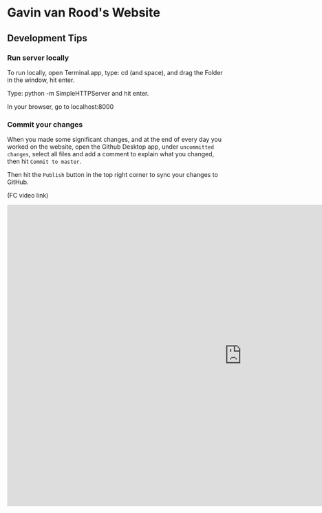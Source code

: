 # Gavin van Rood's Website


## Development Tips

### Run server locally
To run locally, open Terminal.app, type:
cd
(and space), and drag the Folder in the window, hit enter.

Type:
python -m SimpleHTTPServer
and hit enter.

In your browser, go to
localhost:8000

### Commit your changes

When you made some significant changes, and at the end of every day you worked on the website, open the Github Desktop app, under `uncommitted changes`, select all files and add a comment to explain what you changed, then hit `Commit to master`.

Then hit the `Publish` button in the top right corner to sync your changes to GitHub.



(FC video link)

<iframe src="https://player.vimeo.com/video/59650046" width="1090" height="700" frameborder="0"></iframe>
</div>
